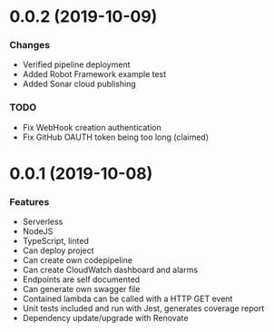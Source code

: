 # 0.0.2 (2019-10-09)

### Changes

* Verified pipeline deployment
* Added Robot Framework example test
* Added Sonar cloud publishing

### TODO

* Fix WebHook creation authentication
* Fix GitHub OAUTH token being too long (claimed)

# 0.0.1 (2019-10-08)

### Features

* Serverless
* NodeJS
* TypeScript, linted
* Can deploy project
* Can create own codepipeline
* Can create CloudWatch dashboard and alarms
* Endpoints are self documented
* Can generate own swagger file
* Contained lambda can be called with a HTTP GET event
* Unit tests included and run with Jest, generates coverage report
* Dependency update/upgrade with Renovate
